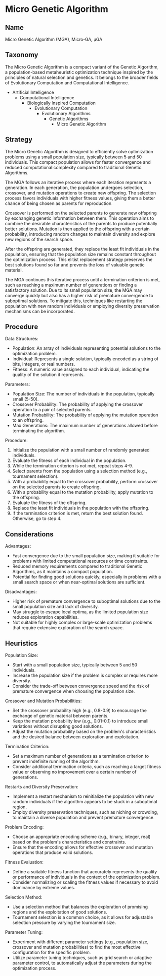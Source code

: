 # Micro Genetic Algorithm

## Name

Micro Genetic Algorithm (MGA), Micro-GA, μGA

## Taxonomy

The Micro Genetic Algorithm is a compact variant of the Genetic Algorithm, a population-based metaheuristic optimization technique inspired by the principles of natural selection and genetics. It belongs to the broader fields of Evolutionary Computation and Computational Intelligence.

- Artificial Intelligence
  - Computational Intelligence
    - Biologically Inspired Computation
      - Evolutionary Computation
        - Evolutionary Algorithms
          - Genetic Algorithms
            - Micro Genetic Algorithm

## Strategy

The Micro Genetic Algorithm is designed to efficiently solve optimization problems using a small population size, typically between 5 and 50 individuals. This compact population allows for faster convergence and reduced computational complexity compared to traditional Genetic Algorithms.

The MGA follows an iterative process where each iteration represents a generation. In each generation, the population undergoes selection, crossover, and mutation operations to create new offspring. The selection process favors individuals with higher fitness values, giving them a better chance of being chosen as parents for reproduction.

Crossover is performed on the selected parents to generate new offspring by exchanging genetic information between them. This operation aims to combine the desirable characteristics of the parents to produce potentially better solutions. Mutation is then applied to the offspring with a certain probability, introducing random changes to maintain diversity and explore new regions of the search space.

After the offspring are generated, they replace the least fit individuals in the population, ensuring that the population size remains constant throughout the optimization process. This elitist replacement strategy preserves the best solutions found so far and prevents the loss of valuable genetic material.

The MGA continues this iterative process until a termination criterion is met, such as reaching a maximum number of generations or finding a satisfactory solution. Due to its small population size, the MGA may converge quickly but also has a higher risk of premature convergence to suboptimal solutions. To mitigate this, techniques like restarting the population with new random individuals or employing diversity preservation mechanisms can be incorporated.

## Procedure

Data Structures:
- Population: An array of individuals representing potential solutions to the optimization problem.
- Individual: Represents a single solution, typically encoded as a string of bits, integers, or real numbers.
- Fitness: A numeric value assigned to each individual, indicating the quality of the solution it represents.

Parameters:
- Population Size: The number of individuals in the population, typically small (5-50).
- Crossover Probability: The probability of applying the crossover operation to a pair of selected parents.
- Mutation Probability: The probability of applying the mutation operation to an offspring.
- Max Generations: The maximum number of generations allowed before terminating the algorithm.

Procedure:
1. Initialize the population with a small number of randomly generated individuals.
2. Evaluate the fitness of each individual in the population.
3. While the termination criterion is not met, repeat steps 4-9.
4. Select parents from the population using a selection method (e.g., tournament selection).
5. With a probability equal to the crossover probability, perform crossover on the selected parents to create offspring.
6. With a probability equal to the mutation probability, apply mutation to the offspring.
7. Evaluate the fitness of the offspring.
8. Replace the least fit individuals in the population with the offspring.
9. If the termination criterion is met, return the best solution found. Otherwise, go to step 4.

## Considerations

Advantages:
- Fast convergence due to the small population size, making it suitable for problems with limited computational resources or time constraints.
- Reduced memory requirements compared to traditional Genetic Algorithms, as it maintains a compact population.
- Potential for finding good solutions quickly, especially in problems with a small search space or when near-optimal solutions are sufficient.

Disadvantages:
- Higher risk of premature convergence to suboptimal solutions due to the small population size and lack of diversity.
- May struggle to escape local optima, as the limited population size reduces exploration capabilities.
- Not suitable for highly complex or large-scale optimization problems that require extensive exploration of the search space.

## Heuristics

Population Size:
- Start with a small population size, typically between 5 and 50 individuals.
- Increase the population size if the problem is complex or requires more diversity.
- Consider the trade-off between convergence speed and the risk of premature convergence when choosing the population size.

Crossover and Mutation Probabilities:
- Set the crossover probability high (e.g., 0.8-0.9) to encourage the exchange of genetic material between parents.
- Keep the mutation probability low (e.g., 0.01-0.1) to introduce small variations without disrupting good solutions.
- Adjust the mutation probability based on the problem's characteristics and the desired balance between exploration and exploitation.

Termination Criterion:
- Set a maximum number of generations as a termination criterion to prevent indefinite running of the algorithm.
- Consider additional termination criteria, such as reaching a target fitness value or observing no improvement over a certain number of generations.

Restarts and Diversity Preservation:
- Implement a restart mechanism to reinitialize the population with new random individuals if the algorithm appears to be stuck in a suboptimal region.
- Employ diversity preservation techniques, such as niching or crowding, to maintain a diverse population and prevent premature convergence.

Problem Encoding:
- Choose an appropriate encoding scheme (e.g., binary, integer, real) based on the problem's characteristics and constraints.
- Ensure that the encoding allows for effective crossover and mutation operations that produce valid solutions.

Fitness Evaluation:
- Define a suitable fitness function that accurately represents the quality or performance of individuals in the context of the optimization problem.
- Consider normalizing or scaling the fitness values if necessary to avoid dominance by extreme values.

Selection Method:
- Use a selection method that balances the exploration of promising regions and the exploitation of good solutions.
- Tournament selection is a common choice, as it allows for adjustable selection pressure by varying the tournament size.

Parameter Tuning:
- Experiment with different parameter settings (e.g., population size, crossover and mutation probabilities) to find the most effective configuration for the specific problem.
- Utilize parameter tuning techniques, such as grid search or adaptive parameter control, to automatically adjust the parameters during the optimization process.
